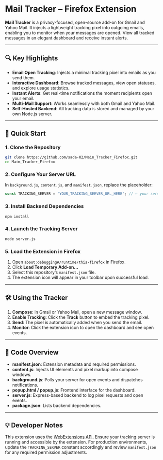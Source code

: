 # Mail Tracker – Firefox Extension

**Mail Tracker** is a privacy-focused, open-source add-on for Gmail and Yahoo Mail. It injects a lightweight tracking pixel into outgoing emails, enabling you to monitor when your messages are opened. View all tracked messages in an elegant dashboard and receive instant alerts.

---

## 🔍 Key Highlights

* **Email Open Tracking**: Injects a minimal tracking pixel into emails as you send them.
* **Interactive Dashboard**: Browse tracked messages, view open statuses, and explore usage statistics.
* **Instant Alerts**: Get real-time notifications the moment recipients open your email.
* **Multi-Mail Support**: Works seamlessly with both Gmail and Yahoo Mail.
* **Self-Hosted Backend**: All tracking data is stored and managed by your own Node.js server.

---

## 🚀 Quick Start

### 1. Clone the Repository

```bash
git clone https://github.com/sada-02/Main_Tracker_Firefox.git
cd Main_Tracker_Firefox
```

### 2. Configure Your Server URL

In `background.js`, `content.js`, and `manifest.json`, replace the placeholder:

```js
const TRACKING_SERVER = 'YOUR_TRACKING_SERVER_URL_HERE'; // ← your server URL
```

### 3. Install Backend Dependencies

```bash
npm install
```

### 4. Launch the Tracking Server

```bash
node server.js
```

### 5. Load the Extension in Firefox

1. Open `about:debugging#/runtime/this-firefox` in Firefox.
2. Click **Load Temporary Add-on…**
3. Select this repository’s `manifest.json` file.
4. The extension icon will appear in your toolbar upon successful load.

---

## 🛠 Using the Tracker

1. **Compose**: In Gmail or Yahoo Mail, open a new message window.
2. **Enable Tracking**: Click the **Track** button to embed the tracking pixel.
3. **Send**: The pixel is automatically added when you send the email.
4. **Monitor**: Click the extension icon to open the dashboard and see open events.

---

## 📂 Code Overview

* **manifest.json**: Extension metadata and required permissions.
* **content.js**: Injects UI elements and pixel markup into compose windows.
* **background.js**: Polls your server for open events and dispatches notifications.
* **popup.html / popup.js**: Frontend interface for the dashboard.
* **server.js**: Express-based backend to log pixel requests and open events.
* **package.json**: Lists backend dependencies.

---

## 💡 Developer Notes

This extension uses the [WebExtensions API](https://developer.mozilla.org/docs/Mozilla/Add-ons/WebExtensions). Ensure your tracking server is running and accessible by the extension. For production environments, update the `TRACKING_SERVER` constant accordingly and review `manifest.json` for any required permission adjustments.
